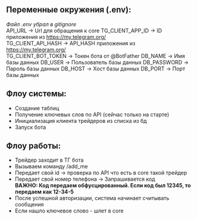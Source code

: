 ## Переменные окружения (.env):
*Файл .env убрал в gitignore*  
API_URL -> Url для обращения к core
TG_CLIENT_APP_ID -> ID приложения из https://my.telegram.org/  
TG_CLIENT_API_HASH -> API_HASH приложения из https://my.telegram.org/  
TG_CLIENT_BOT_TOKEN -> Токен бота от @BotFather
DB_NAME -> Имя базы данных
DB_USER -> Пользователь базы данных
DB_PASSWORD -> Пароль базы данных
DB_HOST -> Хост базы данных
DB_PORT -> Порт базы данных

## Флоу системы:
- Создание таблиц
- Получение ключевых слов по API (сейчас только на старте)
- Инициализация клиента трейдеров из списка из бд
- Запуск бота

## Флоу работы:
- Трейдер заходит в ТГ бота
- Вызываем команду /add_me
- Передает свой id -> проверка по API что есть в core такой трейдер
- Передает свой номер телефона -> Запрашивается код  
  **ВАЖНО: Код передаем обфусцированный. Если код был 12345, то передаем как 12-34-5**
- После успешной авторизации, система начинает считывать сообщения
- Если нашло ключевое слово - шлет в core